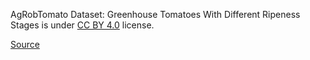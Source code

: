 AgRobTomato Dataset: Greenhouse Tomatoes With Different Ripeness Stages is under [CC BY 4.0](https://creativecommons.org/licenses/by/4.0/legalcode) license.

[Source](https://zenodo.org/record/5596799#.YlBLX39Bzmg)